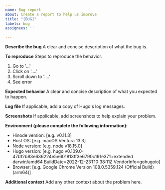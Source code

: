 ```yaml
---
name: Bug report
about: Create a report to help us improve
title: "[BUG]"
labels: bug
assignees: ''

---
```


**Describe the bug**
A clear and concise description of what the bug is.

**To reproduce**
Steps to reproduce the behavior:
1. Go to '...'
2. Click on '....'
3. Scroll down to '....'
4. See error

**Expected behavior**
A clear and concise description of what you expected to happen.

**Log file**
If applicable, add a copy of Hugo's log messages.

**Screenshots**
If applicable, add screenshots to help explain your problem.

**Environment (please complete the following information):**
 - Hinode version: [e.g. v0.11.3]
 - Host OS: [e.g. macOS Ventura 13.3]
 - Node version: [e.g. node v18.15.0]
 - Hugo version: [e.g. hugo v0.109.0-47b12b83e636224e5e601813ff3e6790c191e371+extended darwin/amd64 BuildDate=2022-12-23T10:38:11Z VendorInfo=gohugoio]
 - Browser: [e.g. Google Chrome Version 108.0.5359.124 (Official Build) (arm64)]

**Additional context**
Add any other context about the problem here.
